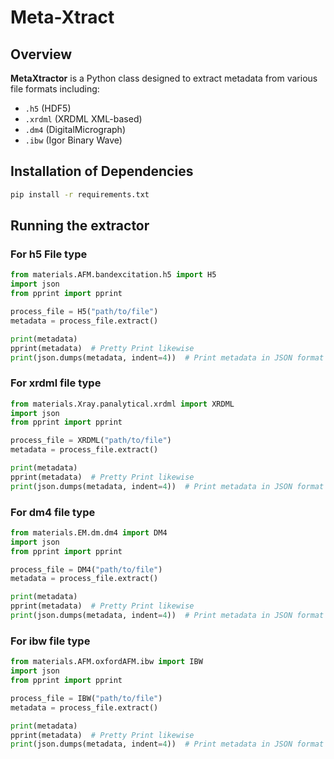 
# Meta-Xtract

## Overview
**MetaXtractor** is a Python class designed to extract metadata from various file formats including:

- `.h5` (HDF5)
- `.xrdml` (XRDML XML-based)
- `.dm4` (DigitalMicrograph)
- `.ibw` (Igor Binary Wave)


## Installation of Dependencies

```bash
pip install -r requirements.txt
```

## Running the extractor

### For h5 File type

```python
from materials.AFM.bandexcitation.h5 import H5
import json
from pprint import pprint

process_file = H5("path/to/file")
metadata = process_file.extract()

print(metadata)
pprint(metadata)  # Pretty Print likewise
print(json.dumps(metadata, indent=4))  # Print metadata in JSON format
```
### For xrdml file type

```python
from materials.Xray.panalytical.xrdml import XRDML
import json
from pprint import pprint

process_file = XRDML("path/to/file")
metadata = process_file.extract()

print(metadata)
pprint(metadata)  # Pretty Print likewise
print(json.dumps(metadata, indent=4))  # Print metadata in JSON format

```
### For dm4 file type

```python
from materials.EM.dm.dm4 import DM4
import json
from pprint import pprint

process_file = DM4("path/to/file")
metadata = process_file.extract()

print(metadata)
pprint(metadata)  # Pretty Print likewise
print(json.dumps(metadata, indent=4))  # Print metadata in JSON format
```
### For ibw file type

```python
from materials.AFM.oxfordAFM.ibw import IBW
import json
from pprint import pprint

process_file = IBW("path/to/file")
metadata = process_file.extract()

print(metadata)
pprint(metadata)  # Pretty Print likewise
print(json.dumps(metadata, indent=4))  # Print metadata in JSON format
```

## 
